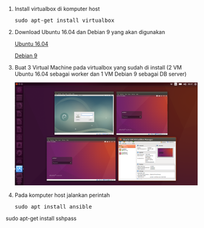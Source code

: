 
1. Install virtualbox di komputer host
    
    <pre>sudo apt-get install virtualbox</pre>
    
2. Download Ubuntu 16.04 dan Debian 9 yang akan digunakan

   [Ubuntu 16.04](http://releases.ubuntu.com/16.04/)
   
   [Debian 9](https://cdimage.debian.org/debian-cd/current/amd64/iso-cd/)
   
3. Buat 3 Virtual Machine pada virtualbox yang sudah di install (2 VM Ubuntu 16.04 sebagai worker dan 1 VM Debian 9 sebagai DB server)

    <img src="https://github.com/rahajengdwi/CLoud2018/blob/master/Ansible/img/vm.png">
    
4. Pada komputer host jalankan perintah

    <pre>sudo apt install ansible
 sudo apt-get install sshpass</pre>
